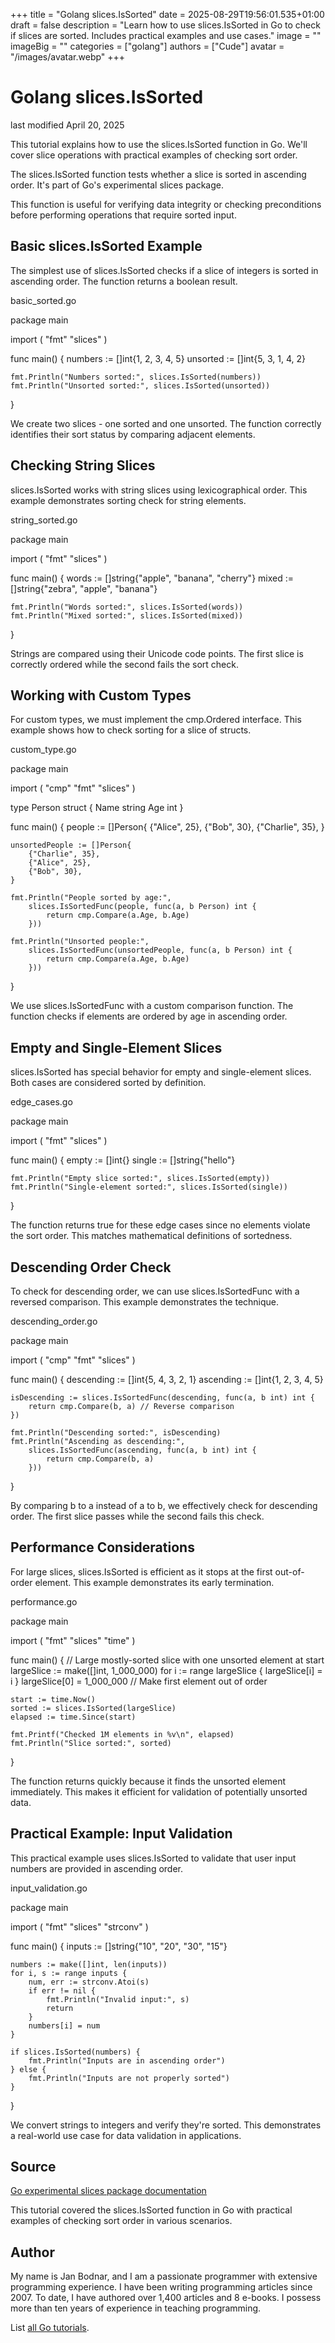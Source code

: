 +++
title = "Golang slices.IsSorted"
date = 2025-08-29T19:56:01.535+01:00
draft = false
description = "Learn how to use slices.IsSorted in Go to check if slices are sorted. Includes practical examples and use cases."
image = ""
imageBig = ""
categories = ["golang"]
authors = ["Cude"]
avatar = "/images/avatar.webp"
+++

# Golang slices.IsSorted

last modified April 20, 2025

This tutorial explains how to use the slices.IsSorted function in Go.
We'll cover slice operations with practical examples of checking sort order.

The slices.IsSorted function tests whether a slice is sorted in
ascending order. It's part of Go's experimental slices package.

This function is useful for verifying data integrity or checking preconditions
before performing operations that require sorted input.

## Basic slices.IsSorted Example

The simplest use of slices.IsSorted checks if a slice of integers
is sorted in ascending order. The function returns a boolean result.

basic_sorted.go
  

package main

import (
    "fmt"
    "slices"
)

func main() {
    numbers := []int{1, 2, 3, 4, 5}
    unsorted := []int{5, 3, 1, 4, 2}
    
    fmt.Println("Numbers sorted:", slices.IsSorted(numbers))
    fmt.Println("Unsorted sorted:", slices.IsSorted(unsorted))
}

We create two slices - one sorted and one unsorted. The function correctly
identifies their sort status by comparing adjacent elements.

## Checking String Slices

slices.IsSorted works with string slices using lexicographical
order. This example demonstrates sorting check for string elements.

string_sorted.go
  

package main

import (
    "fmt"
    "slices"
)

func main() {
    words := []string{"apple", "banana", "cherry"}
    mixed := []string{"zebra", "apple", "banana"}
    
    fmt.Println("Words sorted:", slices.IsSorted(words))
    fmt.Println("Mixed sorted:", slices.IsSorted(mixed))
}

Strings are compared using their Unicode code points. The first slice is
correctly ordered while the second fails the sort check.

## Working with Custom Types

For custom types, we must implement the cmp.Ordered interface.
This example shows how to check sorting for a slice of structs.

custom_type.go
  

package main

import (
    "cmp"
    "fmt"
    "slices"
)

type Person struct {
    Name string
    Age  int
}

func main() {
    people := []Person{
        {"Alice", 25},
        {"Bob", 30},
        {"Charlie", 35},
    }
    
    unsortedPeople := []Person{
        {"Charlie", 35},
        {"Alice", 25},
        {"Bob", 30},
    }
    
    fmt.Println("People sorted by age:", 
        slices.IsSortedFunc(people, func(a, b Person) int {
            return cmp.Compare(a.Age, b.Age)
        }))
    
    fmt.Println("Unsorted people:", 
        slices.IsSortedFunc(unsortedPeople, func(a, b Person) int {
            return cmp.Compare(a.Age, b.Age)
        }))
}

We use slices.IsSortedFunc with a custom comparison function.
The function checks if elements are ordered by age in ascending order.

## Empty and Single-Element Slices

slices.IsSorted has special behavior for empty and single-element
slices. Both cases are considered sorted by definition.

edge_cases.go
  

package main

import (
    "fmt"
    "slices"
)

func main() {
    empty := []int{}
    single := []string{"hello"}
    
    fmt.Println("Empty slice sorted:", slices.IsSorted(empty))
    fmt.Println("Single-element sorted:", slices.IsSorted(single))
}

The function returns true for these edge cases since no elements violate the
sort order. This matches mathematical definitions of sortedness.

## Descending Order Check

To check for descending order, we can use slices.IsSortedFunc
with a reversed comparison. This example demonstrates the technique.

descending_order.go
  

package main

import (
    "cmp"
    "fmt"
    "slices"
)

func main() {
    descending := []int{5, 4, 3, 2, 1}
    ascending := []int{1, 2, 3, 4, 5}
    
    isDescending := slices.IsSortedFunc(descending, func(a, b int) int {
        return cmp.Compare(b, a) // Reverse comparison
    })
    
    fmt.Println("Descending sorted:", isDescending)
    fmt.Println("Ascending as descending:", 
        slices.IsSortedFunc(ascending, func(a, b int) int {
            return cmp.Compare(b, a)
        }))
}

By comparing b to a instead of a to b, we effectively check for descending
order. The first slice passes while the second fails this check.

## Performance Considerations

For large slices, slices.IsSorted is efficient as it stops at the
first out-of-order element. This example demonstrates its early termination.

performance.go
  

package main

import (
    "fmt"
    "slices"
    "time"
)

func main() {
    // Large mostly-sorted slice with one unsorted element at start
    largeSlice := make([]int, 1_000_000)
    for i := range largeSlice {
        largeSlice[i] = i
    }
    largeSlice[0] = 1_000_000 // Make first element out of order
    
    start := time.Now()
    sorted := slices.IsSorted(largeSlice)
    elapsed := time.Since(start)
    
    fmt.Printf("Checked 1M elements in %v\n", elapsed)
    fmt.Println("Slice sorted:", sorted)
}

The function returns quickly because it finds the unsorted element immediately.
This makes it efficient for validation of potentially unsorted data.

## Practical Example: Input Validation

This practical example uses slices.IsSorted to validate that user
input numbers are provided in ascending order.

input_validation.go
  

package main

import (
    "fmt"
    "slices"
    "strconv"
)

func main() {
    inputs := []string{"10", "20", "30", "15"}
    
    numbers := make([]int, len(inputs))
    for i, s := range inputs {
        num, err := strconv.Atoi(s)
        if err != nil {
            fmt.Println("Invalid input:", s)
            return
        }
        numbers[i] = num
    }
    
    if slices.IsSorted(numbers) {
        fmt.Println("Inputs are in ascending order")
    } else {
        fmt.Println("Inputs are not properly sorted")
    }
}

We convert strings to integers and verify they're sorted. This demonstrates a
real-world use case for data validation in applications.

## Source

[Go experimental slices package documentation](https://pkg.go.dev/golang.org/x/exp/slices)

This tutorial covered the slices.IsSorted function in Go with
practical examples of checking sort order in various scenarios.

## Author

My name is Jan Bodnar, and I am a passionate programmer with extensive
programming experience. I have been writing programming articles since 2007.
To date, I have authored over 1,400 articles and 8 e-books. I possess more
than ten years of experience in teaching programming.

List [all Go tutorials](/golang/).